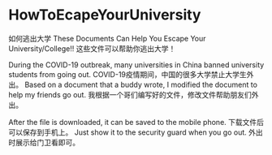 # HowToEcapeYourUniversity
如何逃出大学
These Documents Can Help You Escape Your University/College!!
这些文件可以帮助你逃出大学！

During the COVID-19 outbreak, many universities in China banned university students from going out. 
COVID-19疫情期间，中国的很多大学禁止大学生外出。
Based on a document that a buddy wrote, I modified the document to help my friends go out.
我根据一个哥们编写好的文件，修改文件帮助朋友们外出。

After the file is downloaded, it can be saved to the mobile phone.
下载文件后可以保存到手机上。
Just show it to the security guard when you go out.
外出时展示给门卫看即可。
